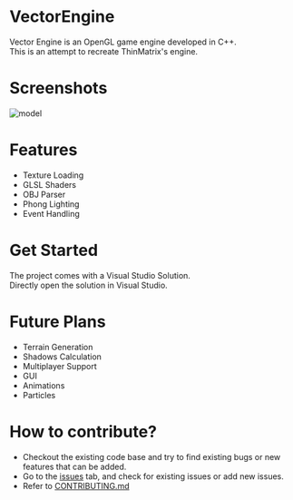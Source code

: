 # VectorEngine
Vector Engine is an OpenGL game engine developed in C++.  
This is an attempt to recreate ThinMatrix's engine.

# Screenshots
![model](https://user-images.githubusercontent.com/45930809/190849922-892e0e39-eb86-4623-a83b-982c3236cc24.gif)

# Features
- Texture Loading
- GLSL Shaders
- OBJ Parser
- Phong Lighting
- Event Handling

# Get Started
The project comes with a Visual Studio Solution.  
Directly open the solution in Visual Studio.

# Future Plans
- Terrain Generation
- Shadows Calculation
- Multiplayer Support
- GUI
- Animations
- Particles

# How to contribute?
- Checkout the existing code base and try to find existing bugs or new features that can be added.
- Go to the [issues](https://github.com/JayNakum/vector-engine/issues) tab, and check for existing issues or add new issues.
- Refer to [CONTRIBUTING.md](CONTRIBUTING.md)
